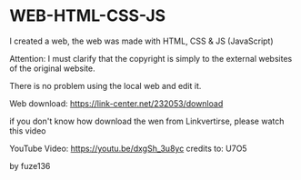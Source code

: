 # WEB-HTML-CSS-JS
I created a web, the web was made with HTML, CSS &amp; JS (JavaScript)


Attention: I must clarify that the copyright is simply to the external websites of the original website. 

There is no problem using the local web and edit it.

Web download: https://link-center.net/232053/download

if you don't know how download the wen from Linkvertirse, please watch this video

YouTube Video: https://youtu.be/dxgSh_3u8yc credits to: U7O5

by fuze136
